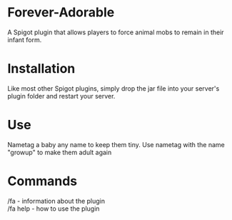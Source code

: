 # Forever-Adorable
A Spigot plugin that allows players to force animal mobs to remain in their infant form.

# Installation
Like most other Spigot plugins, simply drop the jar file into your server's plugin folder and restart your server.

# Use
Nametag a baby any name to keep them tiny.
Use nametag with the name "growup" to make them adult again

# Commands
/fa - information about the plugin  
/fa help - how to use the plugin
